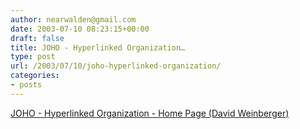 ```yaml
---
author: nearwalden@gmail.com
date: 2003-07-10 08:23:15+00:00
draft: false
title: JOHO - Hyperlinked Organization…
type: post
url: /2003/07/10/joho-hyperlinked-organization/
categories:
- posts
---
```


[JOHO - Hyperlinked Organization - Home Page (David Weinberger)](//www.hyperorg.com/')



